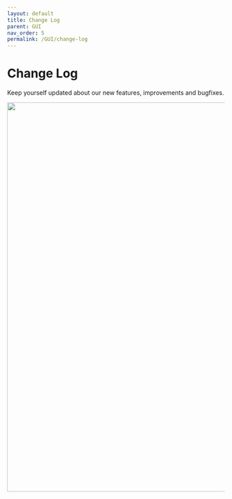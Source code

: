 ```yaml
---
layout: default
title: Change Log
parent: GUI
nav_order: 5
permalink: /GUI/change-log
---
```





# Change Log

Keep yourself updated about our new features, improvements and bugfixes.




<image src="/docs/images/screenshots/change-log.png" width="900" />



